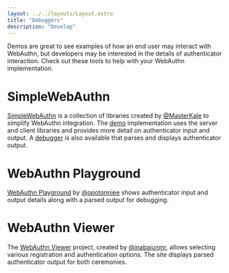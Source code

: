 ```yaml
---
layout: ../../layouts/Layout.astro
title: "Debuggers"
description: "Develop"
---
```


Demos are great to see examples of how an end user may interact with WebAuthn, but developers may be interested in the details of authenticator interaction. Check out these tools to help with your WebAuthn implementation.

# SimpleWebAuthn
[SimpleWebAuthn](https://simplewebauthn.dev/) is a collection of libraries created by [@MasterKale](https://github.com/MasterKale) to simplify WebAuthn integration. The [demo](https://example.simplewebauthn.dev/) implementation uses the server and client libraries and provides more detail on authenticator input and output. A [debugger](https://debugger.simplewebauthn.dev/) is also available that parses and displays authenticator output.

# WebAuthn Playground
[WebAuthn Playground](https://opotonniee.github.io/webauthn-playground/) by [@opotonniee](https://github.com/opotonniee) shows authenticator input and output details along with a parsed output for debugging. 

# WebAuthn Viewer
The [WebAuthn Viewer](https://inabajunmr.github.io/webauthn-viewer/) project, created by [@inabajunmr](https://github.com/inabajunmr), allows selecting various registration and authentication options. The site displays parsed authenticator output for both ceremonies.
